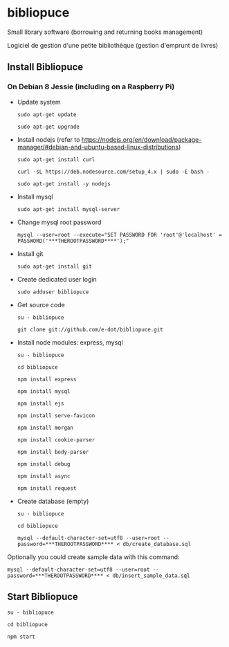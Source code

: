 # bibliopuce

Small library software (borrowing and returning books management)

Logiciel de gestion d'une petite bibliothèque (gestion d'emprunt de livres)


## Install Bibliopuce

### On Debian 8 Jessie (including on a Raspberry Pi)

* Update system

  ```sudo apt-get update```

  ```sudo apt-get upgrade```

* Install nodejs (refer to https://nodejs.org/en/download/package-manager/#debian-and-ubuntu-based-linux-distributions)

  ```sudo apt-get install curl```

  ```curl -sL https://deb.nodesource.com/setup_4.x | sudo -E bash -```

  ```sudo apt-get install -y nodejs```

* Install mysql

  ```sudo apt-get install mysql-server```

* Change mysql root password

  ```mysql --user=root --execute="SET PASSWORD FOR 'root'@'localhost' = PASSWORD('***THEROOTPASSWORD****');"```

* Install git

  ```sudo apt-get install git```

* Create dedicated user login

  ```sudo adduser bibliopuce```

* Get source code

  ```su - bibliopuce```

  ```git clone git://github.com/e-dot/bibliopuce.git```

* Install node modules: express, mysql

  ```su - bibliopuce```

  ```cd bibliopuce```

  ```npm install express```

  ```npm install mysql```

  ```npm install ejs```

  ```npm install serve-favicon```

  ```npm install morgan```

  ```npm install cookie-parser```

  ```npm install body-parser```

  ```npm install debug```

  ```npm install async```

  ```npm install request```


* Create database (empty)

  ```su - bibliopuce```

  ```cd bibliopuce```

  ```mysql --default-character-set=utf8 --user=root --password=***THEROOTPASSWORD**** < db/create_database.sql```

Optionally you could create sample data with this command:

  ```mysql --default-character-set=utf8 --user=root --password=***THEROOTPASSWORD**** < db/insert_sample_data.sql```


## Start Bibliopuce

```su - bibliopuce```

```cd bibliopuce```

```npm start```
